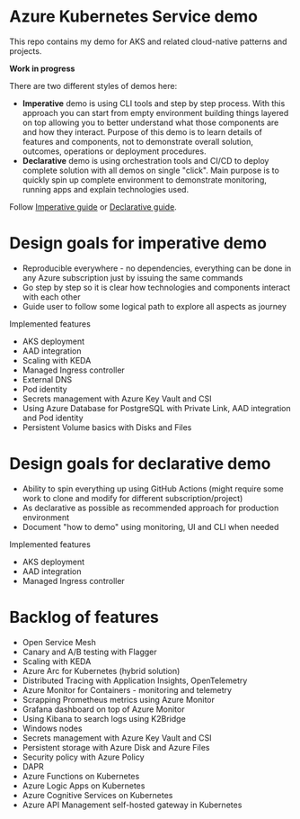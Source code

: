 # Azure Kubernetes Service demo
This repo contains my demo for AKS and related cloud-native patterns and projects.

**Work in progress**

There are two different styles of demos here:
- **Imperative** demo is using CLI tools and step by step process. With this approach you can start from empty environment building things layered on top allowing you to better understand what those components are and how they interact. Purpose of this demo is to learn details of features and components, not to demonstrate overall solution, outcomes, operations or deployment procedures.
- **Declarative** demo is using orchestration tools and CI/CD to deploy complete solution with all demos on single "click". Main purpose is to quickly spin up complete environment to demonstrate monitoring, running apps and explain technologies used.

Follow [Imperative guide](./imperative/README.md) or [Declarative guide](./imperative/README.md).

# Design goals for imperative demo
- Reproducible everywhere - no dependencies, everything can be done in any Azure subscription just by issuing the same commands
- Go step by step so it is clear how technologies and components interact with each other
- Guide user to follow some logical path to explore all aspects as journey

Implemented features
- AKS deployment
- AAD integration
- Scaling with KEDA
- Managed Ingress controller
- External DNS
- Pod identity
- Secrets management with Azure Key Vault and CSI
- Using Azure Database for PostgreSQL with Private Link, AAD integration and Pod identity
- Persistent Volume basics with Disks and Files

# Design goals for declarative demo
- Ability to spin everything up using GitHub Actions (might require some work to clone and modify for different subscription/project)
- As declarative as possible as recommended approach for production environment
- Document "how to demo" using monitoring, UI and CLI when needed

Implemented features
- AKS deployment
- AAD integration
- Managed Ingress controller


# Backlog of features
- Open Service Mesh
- Canary and A/B testing with Flagger
- Scaling with KEDA
- Azure Arc for Kubernetes (hybrid solution)
- Distributed Tracing with Application Insights, OpenTelemetry
- Azure Monitor for Containers - monitoring and telemetry
- Scrapping Prometheus metrics using Azure Monitor
- Grafana dashboard on top of Azure Monitor
- Using Kibana to search logs using K2Bridge
- Windows nodes
- Secrets management with Azure Key Vault and CSI
- Persistent storage with Azure Disk and Azure Files
- Security policy with Azure Policy
- DAPR
- Azure Functions on Kubernetes
- Azure Logic Apps on Kubernetes
- Azure Cognitive Services on Kubernetes
- Azure API Management self-hosted gateway in Kubernetes
